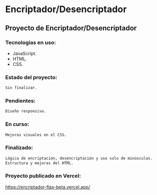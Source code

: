 # Encriptador/Desencriptador
## Proyecto de Encriptador/Desencriptador

### Tecnologías en uso:

- JavaScript.
- HTML.
- CSS.

### Estado del proyecto:

```sh
Sin finalizar.
```

### Pendientes:

```sh
Diseño responsivo.
```
### En curso:

```sh
Mejoras visuales en el CSS.
```

### Finalizado:
```sh
Lógica de encriptación, desencriptación y uso solo de minúsculas.
Estructura y mejoras del HTML.
```

### Proyecto publicado en Vercel:
<https://encriptador-flax-beta.vercel.app/>
